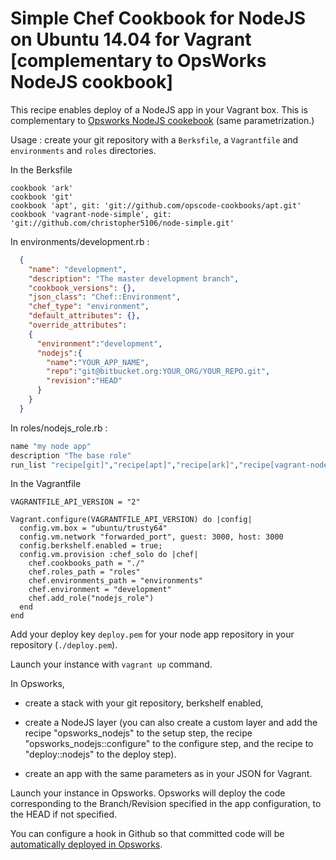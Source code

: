 # Simple Chef Cookbook for NodeJS on Ubuntu 14.04 for Vagrant [complementary to OpsWorks NodeJS cookbook]

This recipe enables deploy of a NodeJS app in your Vagrant box. This is complementary to [Opsworks NodeJS cookebook](https://github.com/aws/opsworks-cookbooks/tree/release-chef-11.10/opsworks_nodejs) (same parametrization.)

Usage : create your git repository with a `Berksfile`, a `Vagrantfile` and `environments` and `roles` directories.

In the Berksfile

    cookbook 'ark'
    cookbook 'git'
    cookbook 'apt', git: 'git://github.com/opscode-cookbooks/apt.git'
    cookbook 'vagrant-node-simple', git: 'git://github.com/christopher5106/node-simple.git'

In environments/development.rb :

```json
  {
    "name": "development",
    "description": "The master development branch",
    "cookbook_versions": {},
    "json_class": "Chef::Environment",
    "chef_type": "environment",
    "default_attributes": {},
    "override_attributes":
    {
      "environment":"development",
      "nodejs":{
        "name":"YOUR_APP_NAME",
        "repo":"git@bitbucket.org:YOUR_ORG/YOUR_REPO.git",
        "revision":"HEAD"
      }
    }
  }
```

In roles/nodejs_role.rb :

```ruby
name "my node app"
description "The base role"
run_list "recipe[git]","recipe[apt]","recipe[ark]","recipe[vagrant-node-simple::deploy]","recipe[vagrant-node-simple::install]","recipe[vagrant-node-simple:start]"
```

In the Vagrantfile

    VAGRANTFILE_API_VERSION = "2"

    Vagrant.configure(VAGRANTFILE_API_VERSION) do |config|
      config.vm.box = "ubuntu/trusty64"
      config.vm.network "forwarded_port", guest: 3000, host: 3000
      config.berkshelf.enabled = true;
      config.vm.provision :chef_solo do |chef|
        chef.cookbooks_path = "./"
        chef.roles_path = "roles"
        chef.environments_path = "environments"
        chef.environment = "development"
        chef.add_role("nodejs_role")
      end
    end

Add your deploy key `deploy.pem` for your node app repository in your repository (`./deploy.pem`).

Launch your instance with `vagrant up` command.

In Opsworks,

- create a stack with your git repository, berkshelf enabled,

- create a NodeJS layer (you can also create a custom layer and add the recipe "opsworks_nodejs" to the setup step, the recipe "opsworks_nodejs::configure" to the configure step, and the recipe to "deploy::nodejs" to the deploy step).

- create an app with the same parameters as in your JSON for Vagrant.

Launch your instance in Opsworks. Opsworks will deploy the code corresponding to the Branch/Revision specified in the app configuration, to the HEAD if not specified.

You can configure a hook in Github so that committed code will be [automatically deployed in Opsworks](http://bytes.babbel.com/en/articles/2014-01-22-github-service-hook-for-aws-ops-works.html).
